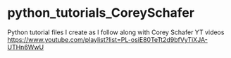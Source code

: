 # python_tutorials_CoreySchafer

Python tutorial files I create as I follow along with Corey Schafer YT videos
https://www.youtube.com/playlist?list=PL-osiE80TeTt2d9bfVyTiXJA-UTHn6WwU
